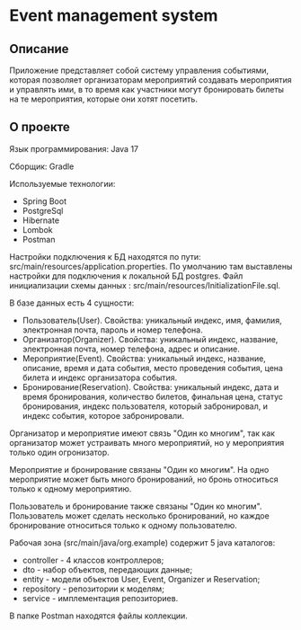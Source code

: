 # Event management system

## Описание
Приложение представляет собой систему управления событиями, которая позволяет организаторам мероприятий создавать мероприятия и управлять ими, в то время как участники могут бронировать билеты на те мероприятия, которые они хотят посетить.

## О проекте
Язык программирования: Java 17

Сборщик: Gradle

Используемые технологии:

- Spring Boot
- PostgreSql
- Hibernate
- Lombok
- Postman

Настройки подключения к БД находятся по пути: src/main/resources/application.properties. По умолчанию там выставлены настройки для подключения к локальной БД postgres.
Файл инициализации схемы данных : src/main/resources/InitializationFile.sql.

В базе данных есть 4 сущности:
- Пользователь(User). Свойства: уникальный индекс, имя, фамилия, электронная почта, пароль и номер телефона.
- Организатор(Organizer). Свойства: уникальный индекс, название, электронная почта, номер телефона, адрес и описание.
- Мероприятие(Event). Свойства: уникальный индекс, название, описание, время и дата события, место проведения события, цена билета и индекс организатора события. 
- Бронирование(Reservation). Свойства: уникальный индекс, дата и время бронирования, количество билетов, финальная цена, статус бронирования, индекс пользователя, который забронировал, и индекс события, которое забронировали.

Организатор и мероприятие имеют связь "Один ко многим", так как организатор может устраивать много мероприятий, но у мероприятия только один огронизатор.

Мероприятие и бронирование связаны "Один ко многим". На одно мероприятие может быть много бронирований, но бронь относиться только к одному мероприятию.

Пользователь и бронирование также связаны "Один ко многим". Пользователь может сделать несколько бронирований, но каждое бронирование относиться только к одному пользователю.

Рабочая зона (src/main/java/org.example) содержит 5 java каталогов:

- controller - 4 классов контроллеров;
- dto - набор объектов, передающих данные;
- entity - модели объектов User, Event, Organizer и Reservation;
- repository - репозитории к моделям;
- service - имплементация репозиториев.

В папке Postman находятся файлы коллекции.
